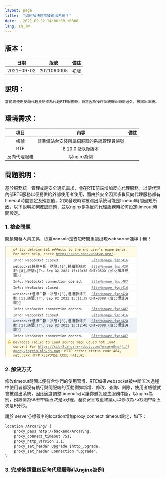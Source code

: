 ```yaml
---
layout: page
title:  "如何解決經常被踢出系統？"
date:   2021-09-02 14:00:00 +0800
lang: zh_TW
---
```


## 版本：

|日期|版號|備註|
|:--:|:--:|:--:|
|2021-09-02|2021090005|初版|

## 說明：

    當前端使用反向代理機制作為代理RTE服務時，時常因為操作系統靜止時間過久，被踢出系統。

## 環境需求：

|項目|內容|備註|
|:--:|:--:|:--:|
|帳號|請準備站台安裝所屬伺服器的系統管理員帳號||
|RTE|8.10.0 及以後版本||
|反向代理服務|以nginx為例||

## 問題說明：

基於服務統一管理或是安全通訊需求，會在RTE前端增加反向代理服務，以便代理內部RTE服務以便提供給外部使用者使用，而由於安全因素多數反向代理服務都有timeout時間設定及預設值，如果發現時常被踢出系統可能是timeout時間過短所致，以下說明如何確認問題，並以nginx作為反向代理服務時如何設定timeout時間設定。

### 1. 檢查問題

開啟開發人員工具，檢查console是否短時間重複出現websocket連線中斷！

   ![alt 下載版面基本檔案包](img/001.png)

### 2. 解決方式

修改timeout時間以便符合你們的使用習慣，RTE如果websocket被中斷五次過程中使用者都沒有執行與伺服端的互動例如新增、修改、查詢、刪除，使用者帳號就會被踢出系統，因此適度調整timeout可以讓你避免發生服務中斷，以nginx為例，預設值為60秒中斷五次是5分鐘，基於安全考量建議可以修改為75秒則中斷五次是6分秒。

請於 server{}標籤中的location增加proxy_connect_timeout設定，如下：

    location /ArcarEng/ {
        proxy_pass http://backend/ArcarEng;
        proxy_connect_timeout 75s;
        proxy_http_version 1.1;
        proxy_set_header Upgrade $http_upgrade;
        proxy_set_header Connection "upgrade";
    }

### 3. 完成後請重啟反向代理服務(以nginx為例)